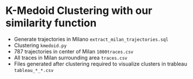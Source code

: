 # K-Medoid Clustering with our similarity function

- Generate trajectories in Milano `extract_milan_trajectories.sql`
- Clustering `kmedoid.py`
- 787 trajectories in center of Milan `1000traces.csv`
- All traces in Milan surrounding area `traces.csv`
- Files generated after clustering required to visualize clusters in trableau `tableau_*_*.csv`